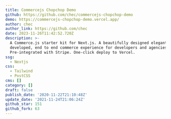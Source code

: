 ```yaml
---
title: Commercejs Chopchop Demo
github: https://github.com/chec/commercejs-chopchop-demo
demo: https://commercejs-chopchop-demo.vercel.app/
author: chec
author_link: https://github.com/chec
date: 2023-11-26T11:42:52.720Z
description: >-
  A Commerce.js starter kit for Next.js. A beautifully designed elegantly
  developed, end to end commerce experience for developers and agencies.
  Pre-integrated with Stripe. One-click deploy to Vercel.
ssg:
  - Nextjs
css:
  - Tailwind
  - PostCSS
cms: []
category: []
draft: false
publish_date: '2020-11-22T21:10:48Z'
update_date: '2021-11-24T21:06:24Z'
github_star: 151
github_fork: 63
---
```

